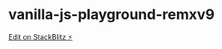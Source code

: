 # vanilla-js-playground-remxv9

[Edit on StackBlitz ⚡️](https://stackblitz.com/edit/vanilla-js-playground-remxv9)